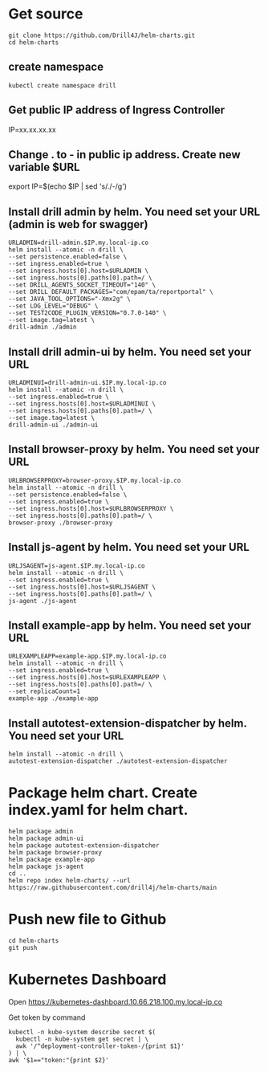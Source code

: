 # Get source
```
git clone https://github.com/Drill4J/helm-charts.git
cd helm-charts
```

## create namespace
```
kubectl create namespace drill
```

## Get public IP address of Ingress Controller
IP=xx.xx.xx.xx
## Change . to - in public ip address. Create new variable $URL
export IP=$(echo $IP | sed 's/\./-/g')

## Install drill admin by helm. You need set your URL (admin is web for swagger)
```
URLADMIN=drill-admin.$IP.my.local-ip.co
helm install --atomic -n drill \
--set persistence.enabled=false \
--set ingress.enabled=true \
--set ingress.hosts[0].host=$URLADMIN \
--set ingress.hosts[0].paths[0].path=/ \
--set DRILL_AGENTS_SOCKET_TIMEOUT="140" \
--set DRILL_DEFAULT_PACKAGES="com/epam/ta/reportportal" \
--set JAVA_TOOL_OPTIONS="-Xmx2g" \
--set LOG_LEVEL="DEBUG" \
--set TEST2CODE_PLUGIN_VERSION="0.7.0-140" \
--set image.tag=latest \
drill-admin ./admin
```

## Install drill admin-ui by helm. You need set your URL
```
URLADMINUI=drill-admin-ui.$IP.my.local-ip.co
helm install --atomic -n drill \
--set ingress.enabled=true \
--set ingress.hosts[0].host=$URLADMINUI \
--set ingress.hosts[0].paths[0].path=/ \
--set image.tag=latest \
drill-admin-ui ./admin-ui
```

## Install browser-proxy by helm. You need set your URL
```
URLBROWSERPROXY=browser-proxy.$IP.my.local-ip.co
helm install --atomic -n drill \
--set persistence.enabled=false \
--set ingress.enabled=true \
--set ingress.hosts[0].host=$URLBROWSERPROXY \
--set ingress.hosts[0].paths[0].path=/ \
browser-proxy ./browser-proxy
```

## Install js-agent by helm. You need set your URL
```
URLJSAGENT=js-agent.$IP.my.local-ip.co
helm install --atomic -n drill \
--set ingress.enabled=true \
--set ingress.hosts[0].host=$URLJSAGENT \
--set ingress.hosts[0].paths[0].path=/ \
js-agent ./js-agent
```

## Install example-app by helm. You need set your URL
```
URLEXAMPLEAPP=example-app.$IP.my.local-ip.co
helm install --atomic -n drill \
--set ingress.enabled=true \
--set ingress.hosts[0].host=$URLEXAMPLEAPP \
--set ingress.hosts[0].paths[0].path=/ \
--set replicaCount=1
example-app ./example-app
```

## Install autotest-extension-dispatcher by helm. You need set your URL
```
helm install --atomic -n drill \
autotest-extension-dispatcher ./autotest-extension-dispatcher
```

# Package helm chart. Create index.yaml for helm chart.
```
helm package admin
helm package admin-ui
helm package autotest-extension-dispatcher
helm package browser-proxy
helm package example-app
helm package js-agent
cd ..
helm repo index helm-charts/ --url https://raw.githubusercontent.com/drill4j/helm-charts/main
``` 

# Push new file to Github
```
cd helm-charts
git push
```

# Kubernetes Dashboard
Open https://kubernetes-dashboard.10.66.218.100.my.local-ip.co

Get token by command
```
kubectl -n kube-system describe secret $(
  kubectl -n kube-system get secret | \
  awk '/^deployment-controller-token-/{print $1}'
) | \
awk '$1=="token:"{print $2}'
```
